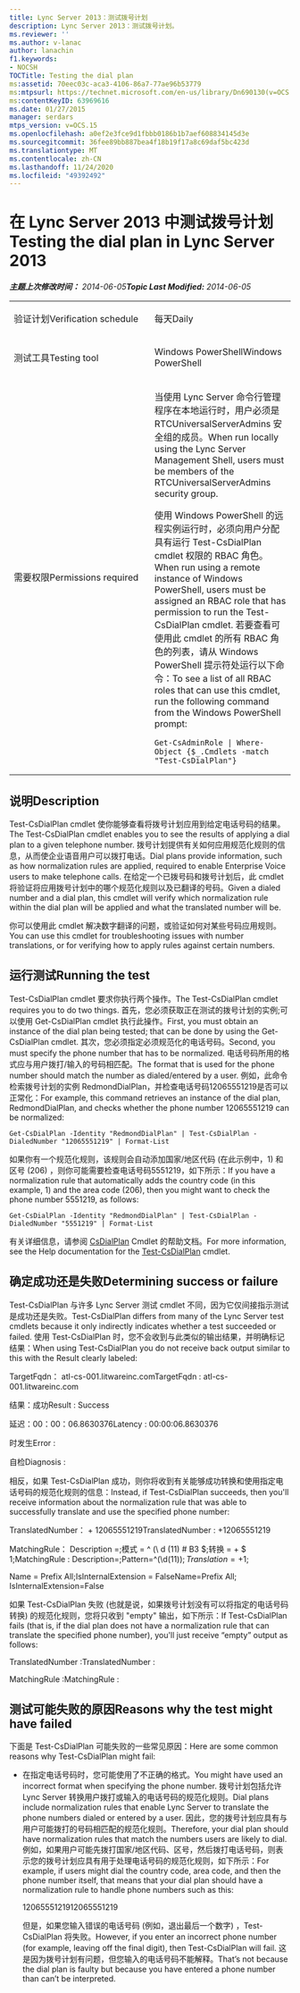 ```yaml
---
title: Lync Server 2013：测试拨号计划
description: Lync Server 2013：测试拨号计划。
ms.reviewer: ''
ms.author: v-lanac
author: lanachin
f1.keywords:
- NOCSH
TOCTitle: Testing the dial plan
ms:assetid: 70eec03c-aca3-4106-86a7-77ae96b53779
ms:mtpsurl: https://technet.microsoft.com/en-us/library/Dn690130(v=OCS.15)
ms:contentKeyID: 63969616
ms.date: 01/27/2015
manager: serdars
mtps_version: v=OCS.15
ms.openlocfilehash: a0ef2e3fce9d1fbbb0186b1b7aef608834145d3e
ms.sourcegitcommit: 36fee89bb887bea4f18b19f17a8c69daf5bc423d
ms.translationtype: MT
ms.contentlocale: zh-CN
ms.lasthandoff: 11/24/2020
ms.locfileid: "49392492"
---
```

# <a name="testing-the-dial-plan-in-lync-server-2013"></a><span data-ttu-id="416c7-103">在 Lync Server 2013 中测试拨号计划</span><span class="sxs-lookup"><span data-stu-id="416c7-103">Testing the dial plan in Lync Server 2013</span></span>

<div data-xmlns="http://www.w3.org/1999/xhtml">

<div class="topic" data-xmlns="http://www.w3.org/1999/xhtml" data-msxsl="urn:schemas-microsoft-com:xslt" data-cs="https://msdn.microsoft.com/">

<div data-asp="https://msdn2.microsoft.com/asp">



</div>

<div id="mainSection">

<div id="mainBody"><span data-ttu-id="416c7-104">

<span> </span></span><span class="sxs-lookup"><span data-stu-id="416c7-104">

<span> </span></span></span>

<span data-ttu-id="416c7-105">_**主题上次修改时间：** 2014-06-05_</span><span class="sxs-lookup"><span data-stu-id="416c7-105">_**Topic Last Modified:** 2014-06-05_</span></span>


<table>
<colgroup>
<col style="width: 50%" />
<col style="width: 50%" />
</colgroup>
<tbody>
<tr class="odd">
<td><p><span data-ttu-id="416c7-106">验证计划</span><span class="sxs-lookup"><span data-stu-id="416c7-106">Verification schedule</span></span></p></td>
<td><p><span data-ttu-id="416c7-107">每天</span><span class="sxs-lookup"><span data-stu-id="416c7-107">Daily</span></span></p></td>
</tr>
<tr class="even">
<td><p><span data-ttu-id="416c7-108">测试工具</span><span class="sxs-lookup"><span data-stu-id="416c7-108">Testing tool</span></span></p></td>
<td><p><span data-ttu-id="416c7-109">Windows PowerShell</span><span class="sxs-lookup"><span data-stu-id="416c7-109">Windows PowerShell</span></span></p></td>
</tr>
<tr class="odd">
<td><p><span data-ttu-id="416c7-110">需要权限</span><span class="sxs-lookup"><span data-stu-id="416c7-110">Permissions required</span></span></p></td>
<td><p><span data-ttu-id="416c7-111">当使用 Lync Server 命令行管理程序在本地运行时，用户必须是 RTCUniversalServerAdmins 安全组的成员。</span><span class="sxs-lookup"><span data-stu-id="416c7-111">When run locally using the Lync Server Management Shell, users must be members of the RTCUniversalServerAdmins security group.</span></span></p>
<p><span data-ttu-id="416c7-112">使用 Windows PowerShell 的远程实例运行时，必须向用户分配具有运行 Test-CsDialPlan cmdlet 权限的 RBAC 角色。</span><span class="sxs-lookup"><span data-stu-id="416c7-112">When run using a remote instance of Windows PowerShell, users must be assigned an RBAC role that has permission to run the Test-CsDialPlan cmdlet.</span></span> <span data-ttu-id="416c7-113">若要查看可使用此 cmdlet 的所有 RBAC 角色的列表，请从 Windows PowerShell 提示符处运行以下命令：</span><span class="sxs-lookup"><span data-stu-id="416c7-113">To see a list of all RBAC roles that can use this cmdlet, run the following command from the Windows PowerShell prompt:</span></span></p>
<pre><code>Get-CsAdminRole | Where-Object {$_.Cmdlets -match &quot;Test-CsDialPlan&quot;}</code></pre></td>
</tr>
</tbody>
</table>


<div>

## <a name="description"></a><span data-ttu-id="416c7-114">说明</span><span class="sxs-lookup"><span data-stu-id="416c7-114">Description</span></span>

<span data-ttu-id="416c7-115">Test-CsDialPlan cmdlet 使你能够查看将拨号计划应用到给定电话号码的结果。</span><span class="sxs-lookup"><span data-stu-id="416c7-115">The Test-CsDialPlan cmdlet enables you to see the results of applying a dial plan to a given telephone number.</span></span> <span data-ttu-id="416c7-116">拨号计划提供有关如何应用规范化规则的信息，从而使企业语音用户可以拨打电话。</span><span class="sxs-lookup"><span data-stu-id="416c7-116">Dial plans provide information, such as how normalization rules are applied, required to enable Enterprise Voice users to make telephone calls.</span></span> <span data-ttu-id="416c7-117">在给定一个已拨号码和拨号计划后，此 cmdlet 将验证将应用拨号计划中的哪个规范化规则以及已翻译的号码。</span><span class="sxs-lookup"><span data-stu-id="416c7-117">Given a dialed number and a dial plan, this cmdlet will verify which normalization rule within the dial plan will be applied and what the translated number will be.</span></span>

<span data-ttu-id="416c7-118">你可以使用此 cmdlet 解决数字翻译的问题，或验证如何对某些号码应用规则。</span><span class="sxs-lookup"><span data-stu-id="416c7-118">You can use this cmdlet for troubleshooting issues with number translations, or for verifying how to apply rules against certain numbers.</span></span>

</div>

<div>

## <a name="running-the-test"></a><span data-ttu-id="416c7-119">运行测试</span><span class="sxs-lookup"><span data-stu-id="416c7-119">Running the test</span></span>

<span data-ttu-id="416c7-120">Test-CsDialPlan cmdlet 要求你执行两个操作。</span><span class="sxs-lookup"><span data-stu-id="416c7-120">The Test-CsDialPlan cmdlet requires you to do two things.</span></span> <span data-ttu-id="416c7-121">首先，您必须获取正在测试的拨号计划的实例;可以使用 Get-CsDialPlan cmdlet 执行此操作。</span><span class="sxs-lookup"><span data-stu-id="416c7-121">First, you must obtain an instance of the dial plan being tested; that can be done by using the Get-CsDialPlan cmdlet.</span></span> <span data-ttu-id="416c7-122">其次，您必须指定必须规范化的电话号码。</span><span class="sxs-lookup"><span data-stu-id="416c7-122">Second, you must specify the phone number that has to be normalized.</span></span> <span data-ttu-id="416c7-123">电话号码所用的格式应与用户拨打/输入的号码相匹配。</span><span class="sxs-lookup"><span data-stu-id="416c7-123">The format that is used for the phone number should match the number as dialed/entered by a user.</span></span> <span data-ttu-id="416c7-124">例如，此命令检索拨号计划的实例 RedmondDialPlan，并检查电话号码12065551219是否可以正常化：</span><span class="sxs-lookup"><span data-stu-id="416c7-124">For example, this command retrieves an instance of the dial plan, RedmondDialPlan, and checks whether the phone number 12065551219 can be normalized:</span></span>

    Get-CsDialPlan -Identity "RedmondDialPlan" | Test-CsDialPlan -DialedNumber "12065551219" | Format-List

<span data-ttu-id="416c7-125">如果你有一个规范化规则，该规则会自动添加国家/地区代码 (在此示例中，1) 和区号 (206) ，则你可能需要检查电话号码5551219，如下所示：</span><span class="sxs-lookup"><span data-stu-id="416c7-125">If you have a normalization rule that automatically adds the country code (in this example, 1) and the area code (206), then you might want to check the phone number 5551219, as follows:</span></span>

    Get-CsDialPlan -Identity "RedmondDialPlan" | Test-CsDialPlan -DialedNumber "5551219" | Format-List

<span data-ttu-id="416c7-126">有关详细信息，请参阅 [CsDialPlan](https://docs.microsoft.com/powershell/module/skype/Test-CsDialPlan) Cmdlet 的帮助文档。</span><span class="sxs-lookup"><span data-stu-id="416c7-126">For more information, see the Help documentation for the [Test-CsDialPlan](https://docs.microsoft.com/powershell/module/skype/Test-CsDialPlan) cmdlet.</span></span>

</div>

<div>

## <a name="determining-success-or-failure"></a><span data-ttu-id="416c7-127">确定成功还是失败</span><span class="sxs-lookup"><span data-stu-id="416c7-127">Determining success or failure</span></span>

<span data-ttu-id="416c7-128">Test-CsDialPlan 与许多 Lync Server 测试 cmdlet 不同，因为它仅间接指示测试是成功还是失败。</span><span class="sxs-lookup"><span data-stu-id="416c7-128">Test-CsDialPlan differs from many of the Lync Server test cmdlets because it only indirectly indicates whether a test succeeded or failed.</span></span> <span data-ttu-id="416c7-129">使用 Test-CsDialPlan 时，您不会收到与此类似的输出结果，并明确标记结果：</span><span class="sxs-lookup"><span data-stu-id="416c7-129">When using Test-CsDialPlan you do not receive back output similar to this with the Result clearly labeled:</span></span>

<span data-ttu-id="416c7-130">TargetFqdn： atl-cs-001.litwareinc.com</span><span class="sxs-lookup"><span data-stu-id="416c7-130">TargetFqdn : atl-cs-001.litwareinc.com</span></span>

<span data-ttu-id="416c7-131">结果：成功</span><span class="sxs-lookup"><span data-stu-id="416c7-131">Result : Success</span></span>

<span data-ttu-id="416c7-132">延迟：00：00：06.8630376</span><span class="sxs-lookup"><span data-stu-id="416c7-132">Latency : 00:00:06.8630376</span></span>

<span data-ttu-id="416c7-133">时发生</span><span class="sxs-lookup"><span data-stu-id="416c7-133">Error :</span></span>

<span data-ttu-id="416c7-134">自检</span><span class="sxs-lookup"><span data-stu-id="416c7-134">Diagnosis :</span></span>

<span data-ttu-id="416c7-135">相反，如果 Test-CsDialPlan 成功，则你将收到有关能够成功转换和使用指定电话号码的规范化规则的信息：</span><span class="sxs-lookup"><span data-stu-id="416c7-135">Instead, if Test-CsDialPlan succeeds, then you'll receive information about the normalization rule that was able to successfully translate and use the specified phone number:</span></span>

<span data-ttu-id="416c7-136">TranslatedNumber： + 12065551219</span><span class="sxs-lookup"><span data-stu-id="416c7-136">TranslatedNumber : +12065551219</span></span>

<span data-ttu-id="416c7-137">MatchingRule： Description =;模式 = ^ (\\ d (11) # B3 $;转换 = + $ 1;</span><span class="sxs-lookup"><span data-stu-id="416c7-137">MatchingRule : Description=;Pattern=^(\\d(11))$;Translation=+$1;</span></span>

<span data-ttu-id="416c7-138">Name = Prefix All;IsInternalExtension = False</span><span class="sxs-lookup"><span data-stu-id="416c7-138">Name=Prefix All; IsInternalExtension=False</span></span>

<span data-ttu-id="416c7-139">如果 Test-CsDialPlan 失败 (也就是说，如果拨号计划没有可以将指定的电话号码转换) 的规范化规则，您将只收到 "empty" 输出，如下所示：</span><span class="sxs-lookup"><span data-stu-id="416c7-139">If Test-CsDialPlan fails (that is, if the dial plan does not have a normalization rule that can translate the specified phone number), you'll just receive “empty” output as follows:</span></span>

<span data-ttu-id="416c7-140">TranslatedNumber :</span><span class="sxs-lookup"><span data-stu-id="416c7-140">TranslatedNumber :</span></span>

<span data-ttu-id="416c7-141">MatchingRule :</span><span class="sxs-lookup"><span data-stu-id="416c7-141">MatchingRule :</span></span>

</div>

<div>

## <a name="reasons-why-the-test-might-have-failed"></a><span data-ttu-id="416c7-142">测试可能失败的原因</span><span class="sxs-lookup"><span data-stu-id="416c7-142">Reasons why the test might have failed</span></span>

<span data-ttu-id="416c7-143">下面是 Test-CsDialPlan 可能失败的一些常见原因：</span><span class="sxs-lookup"><span data-stu-id="416c7-143">Here are some common reasons why Test-CsDialPlan might fail:</span></span>

  - <span data-ttu-id="416c7-144">在指定电话号码时，您可能使用了不正确的格式。</span><span class="sxs-lookup"><span data-stu-id="416c7-144">You might have used an incorrect format when specifying the phone number.</span></span> <span data-ttu-id="416c7-145">拨号计划包括允许 Lync Server 转换用户拨打或输入的电话号码的规范化规则。</span><span class="sxs-lookup"><span data-stu-id="416c7-145">Dial plans include normalization rules that enable Lync Server to translate the phone numbers dialed or entered by a user.</span></span> <span data-ttu-id="416c7-146">因此，您的拨号计划应具有与用户可能拨打的号码相匹配的规范化规则。</span><span class="sxs-lookup"><span data-stu-id="416c7-146">Therefore, your dial plan should have normalization rules that match the numbers users are likely to dial.</span></span> <span data-ttu-id="416c7-147">例如，如果用户可能先拨打国家/地区代码、区号，然后拨打电话号码，则表示您的拨号计划应具有用于处理电话号码的规范化规则，如下所示：</span><span class="sxs-lookup"><span data-stu-id="416c7-147">For example, if users might dial the country code, area code, and then the phone number itself, that means that your dial plan should have a normalization rule to handle phone numbers such as this:</span></span>
    
    <span data-ttu-id="416c7-148">12065551219</span><span class="sxs-lookup"><span data-stu-id="416c7-148">12065551219</span></span>
    
    <span data-ttu-id="416c7-149">但是，如果您输入错误的电话号码 (例如，退出最后一个数字) ，Test-CsDialPlan 将失败。</span><span class="sxs-lookup"><span data-stu-id="416c7-149">However, if you enter an incorrect phone number (for example, leaving off the final digit), then Test-CsDialPlan will fail.</span></span> <span data-ttu-id="416c7-150">这是因为拨号计划有问题，但您输入的电话号码不能解释。</span><span class="sxs-lookup"><span data-stu-id="416c7-150">That’s not because the dial plan is faulty but because you have entered a phone number than can’t be interpreted.</span></span>

<span data-ttu-id="416c7-151"></div>

</div>

<span> </span>

</div>

</div>

</span><span class="sxs-lookup"><span data-stu-id="416c7-151"></div>

</div>

<span> </span>

</div>

</div>

</span></span></div>

